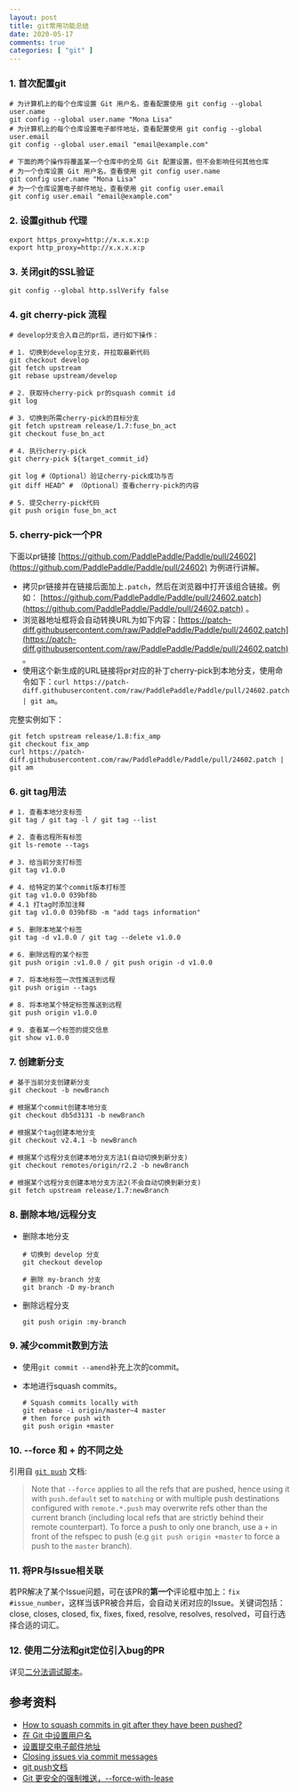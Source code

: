 ```yaml
---
layout: post
title: git常用功能总结
date: 2020-05-17
comments: true
categories: [ "git" ]
---
```


### 1. 首次配置git

```shell
# 为计算机上的每个仓库设置 Git 用户名，查看配置使用 git config --global user.name
git config --global user.name "Mona Lisa"
# 为计算机上的每个仓库设置电子邮件地址，查看配置使用 git config --global user.email
git config --global user.email "email@example.com"

# 下面的两个操作将覆盖某一个仓库中的全局 Git 配置设置，但不会影响任何其他仓库
# 为一个仓库设置 Git 用户名，查看使用 git config user.name
git config user.name "Mona Lisa" 
# 为一个仓库设置电子邮件地址，查看使用 git config user.email
git config user.email "email@example.com" 

```

### 2. 设置github 代理

```shell
export https_proxy=http://x.x.x.x:p
export http_proxy=http://x.x.x.x:p
```

### 3. 关闭git的SSL验证

```shell
git config --global http.sslVerify false
```

### 4. git cherry-pick 流程

```shell
# develop分支合入自己的pr后，进行如下操作：

# 1. 切换到develop主分支，并拉取最新代码
git checkout develop
git fetch upstream
git rebase upstream/develop

# 2. 获取待cherry-pick pr的squash commit id
git log

# 3. 切换到所需cherry-pick的目标分支
git fetch upstream release/1.7:fuse_bn_act
git checkout fuse_bn_act

# 4. 执行cherry-pick
git cherry-pick ${target_commit_id}

git log #（Optional）验证cherry-pick成功与否
git diff HEAD^ # （Optional）查看cherry-pick的内容

# 5. 提交cherry-pick代码
git push origin fuse_bn_act
```

### 5. cherry-pick一个PR

下面以pr链接 [https://github.com/PaddlePaddle/Paddle/pull/24602](https://github.com/PaddlePaddle/Paddle/pull/24602) 为例进行讲解。

* 拷贝pr链接并在链接后面加上`.patch`，然后在浏览器中打开该组合链接。例如：  [https://github.com/PaddlePaddle/Paddle/pull/24602.patch](https://github.com/PaddlePaddle/Paddle/pull/24602.patch) 。
* 浏览器地址框将会自动转换URL为如下内容：[https://patch-diff.githubusercontent.com/raw/PaddlePaddle/Paddle/pull/24602.patch](https://patch-diff.githubusercontent.com/raw/PaddlePaddle/Paddle/pull/24602.patch) 。
* 使用这个新生成的URL链接将pr对应的补丁cherry-pick到本地分支，使用命令如下：`curl https://patch-diff.githubusercontent.com/raw/PaddlePaddle/Paddle/pull/24602.patch | git am`。

完整实例如下：

```shell
git fetch upstream release/1.8:fix_amp
git checkout fix_amp
curl https://patch-diff.githubusercontent.com/raw/PaddlePaddle/Paddle/pull/24602.patch | git am
```

### 6. git tag用法

```shell
# 1. 查看本地分支标签
git tag / git tag -l / git tag --list

# 2. 查看远程所有标签
git ls-remote --tags

# 3. 给当前分支打标签
git tag v1.0.0

# 4. 给特定的某个commit版本打标签
git tag v1.0.0 039bf8b
# 4.1 打tag时添加注释
git tag v1.0.0 039bf8b -m "add tags information"

# 5. 删除本地某个标签
git tag -d v1.0.0 / git tag --delete v1.0.0

# 6. 删除远程的某个标签
git push origin :v1.0.0 / git push origin -d v1.0.0

# 7. 将本地标签一次性推送到远程
git push origin --tags

# 8. 将本地某个特定标签推送到远程
git push origin v1.0.0

# 9. 查看某一个标签的提交信息
git show v1.0.0

```

### 7. 创建新分支

```shell
# 基于当前分支创建新分支
git checkout -b newBranch

# 根据某个commit创建本地分支
git checkout db5d3131 -b newBranch

# 根据某个tag创建本地分支
git checkout v2.4.1 -b newBranch

# 根据某个远程分支创建本地分支方法1(自动切换到新分支)
git checkout remotes/origin/r2.2 -b newBranch

# 根据某个远程分支创建本地分支方法2(不会自动切换到新分支)
git fetch upstream release/1.7:newBranch
```

### 8. 删除本地/远程分支

* 删除本地分支

  ```shell
  # 切换到 develop 分支
  git checkout develop
  
  # 删除 my-branch 分支
  git branch -D my-branch
  ```

* 删除远程分支

  ```shell
  git push origin :my-branch
  ```

### 9. 减少commit数到方法

* 使用`git commit --amend`补充上次的commit。

* 本地进行squash commits。

  ```shell
  # Squash commits locally with
  git rebase -i origin/master~4 master
  # then force push with
  git push origin +master
  ```

### 10. \-\-force 和 + 的不同之处

引用自 [`git push`](https://git-scm.com/docs/git-push#Documentation/git-push.txt---force) 文档:

> Note that `--force` applies to all the refs that are pushed, hence using it with `push.default` set to `matching` or with multiple push destinations configured with `remote.*.push` may overwrite refs other than the current branch (including local refs that are strictly behind their remote counterpart). To force a push to only one branch, use a `+` in front of the refspec to push (e.g `git push origin +master` to force a push to the `master` branch).

### 11. 将PR与Issue相关联

若PR解决了某个Issue问题，可在该PR的**第一个**评论框中加上：`fix #issue_number`，这样当该PR被合并后，会自动关闭对应的Issue。关键词包括：close, closes, closed, fix, fixes, fixed, resolve, resolves, resolved，可自行选择合适的词汇。

### 12. 使用二分法和git定位引入bug的PR

详见[二分法调试脚本](/assets/tools/binary_search_debug.py)。

## 参考资料

* [How to squash commits in git after they have been pushed?](https://stackoverflow.com/questions/5667884/how-to-squash-commits-in-git-after-they-have-been-pushed)
* [在 Git 中设置用户名](https://help.github.com/cn/github/using-git/setting-your-username-in-git)
* [设置提交电子邮件地址](https://help.github.com/cn/github/setting-up-and-managing-your-github-user-account/setting-your-commit-email-address)
* [Closing issues via commit messages](https://help.github.com/articles/closing-issues-via-commit-messages)
* [git push文档](https://git-scm.com/docs/git-push#Documentation/git-push.txt---force)
* [Git 更安全的强制推送，--force-with-lease](https://blog.csdn.net/WPwalter/article/details/80371264)

